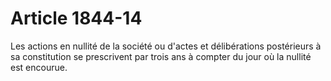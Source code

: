 # Article 1844-14

Les actions en nullité de la société ou d'actes et délibérations postérieurs à sa constitution se prescrivent par trois ans à compter du jour où la nullité est encourue.